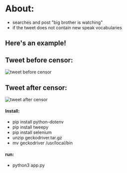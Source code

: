 
# About: 
* searches and post "big brother is watching" 
* if the tweet does not contain new speak vocabularies

## Here's an example!

## Tweet before censor:

![tweet before censor](https://user-images.githubusercontent.com/57025422/107981797-a5e56e00-6f77-11eb-9ebf-ff6cc04f0293.PNG)

## Tweet after censor:

![tweet after censor](https://user-images.githubusercontent.com/57025422/107981788-a251e700-6f77-11eb-8cdf-8f7a6989888b.PNG)

#### Install:
  * pip install python-dotenv
  * pip install tweepy
  * pip install selenium
  * unzip geckodriver.tar.gz
  * mv geckodriver /usr/local/bin

#### run:
  * python3 app.py
